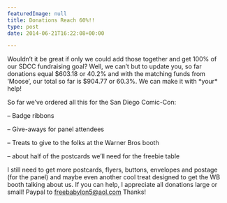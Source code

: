 ```yaml
---
featuredImage: null
title: Donations Reach 60%!!
type: post
date: 2014-06-21T16:22:08+00:00

---
```

Wouldn&#8217;t it be great if only we could add those together and get 100% of our SDCC fundraising goal? Well, we can&#8217;t but to update you, so far donations equal $603.18 or 40.2% and with the matching funds from &#8216;Moose&#8217;, our total so far is $904.77 or 60.3%. We can make it with \*your\* help!

So far we&#8217;ve ordered all this for the San Diego Comic-Con:

&#8211; Badge ribbons

&#8211; Give-aways for panel attendees

&#8211; Treats to give to the folks at the Warner Bros booth

&#8211; about half of the postcards we&#8217;ll need for the freebie table

I still need to get more postcards, flyers, buttons, envelopes and postage (for the panel) and maybe even another cool treat designed to get the WB booth talking about us. If you can help, I appreciate all donations large or small! Paypal to [freebabylon5@aol.com][1] Thanks!

 [1]: http://freeb5:8888/thanks-donating/ "Thanks for Donating!"
